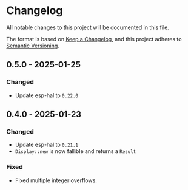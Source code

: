 # Changelog

All notable changes to this project will be documented in this file.

The format is based on [Keep a Changelog](https://keepachangelog.com/en/1.0.0/),
and this project adheres to [Semantic Versioning](https://semver.org/spec/v2.0.0.html).

## 0.5.0 - 2025-01-25

### Changed

- Update esp-hal to `0.22.0`

## 0.4.0 - 2025-01-23

### Changed

- Update esp-hal to `0.21.1`
- `Display::new` is now fallible and returns a `Result`

### Fixed

- Fixed multiple integer overflows. 